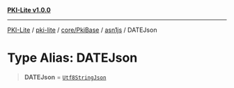 [**PKI-Lite v1.0.0**](../../../../../../README.md)

---

[PKI-Lite](../../../../../../README.md) / [pki-lite](../../../../../README.md) / [core/PkiBase](../../../README.md) / [asn1js](../README.md) / DATEJson

# Type Alias: DATEJson

> **DATEJson** = [`Utf8StringJson`](Utf8StringJson.md)

